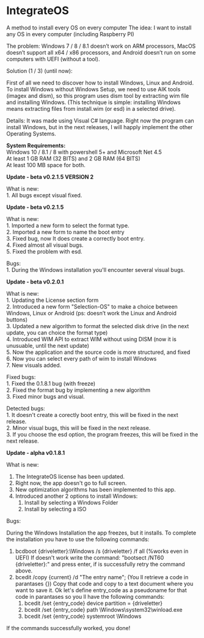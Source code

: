 # IntegrateOS
A method to install every OS on every computer
The idea: I want to install any OS in every computer (including Raspberry PI) 
 
The problem: Windows 7 / 8 / 8.1 doesn’t work on ARM processors, MacOS doesn’t support all x64 / x86 processors, and Android doesn’t run on some computers with UEFI (without a tool). 
 
Solution (1 / 3) (until now): 
 
First of all we need to discover how to install Windows, Linux and Android. 
To install Windows without Windows Setup, we need to use AIK tools (imagex and dism), so this program uses dism tool by extracting wim file and installing Windows. (This technique is simple: installing Windows means extracting files from install.wim (or esd) in a selected drive).  
 
Details:  It was made using Visual C# language. 
Right now the program can install Windows, but in the next releases, I will happly implement the other Operating Systems.

<b> System Requirements: </b>\
 	Windows 10 / 8.1 / 8 with powershell 5+ and Microsoft Net 4.5\
 	At least 1 GB RAM (32 BITS) and 2 GB RAM (64 BITS)\
 	At least 100 MB space for both.
        
        
 
 

<b>Update - beta v0.2.1.5 VERSION 2</b>

What is new:\
        1. All bugs except visual fixed.

<b>Update - beta v0.2.1.5</b>

What is new:\
         1. Imported a new form to select the format type.\
	 2. Imported a new form to name the boot entry\
	 3. Fixed bug, now It does create a correctly boot entry.\
	 4. Fixed almost all visual bugs.\
	 5. Fixed the problem with esd.

Bugs:\
         1. During the Windows installation you'll encounter several visual bugs.


<b>Update - beta v0.2.0.1</b>



What is new:\
	1. Updating the License section form\
    	2. Introduced a new form "Selection-OS" to make a choice between Windows, Linux or Android (ps: doesn’t work the Linux and Android buttons)\
	3. Updated a new algorithm to format the selected disk drive (in the next update, you can choice the format type)\
	4. Introduced WIM API to extract WIM without using DISM (now it is unusuable, until the next update)\
	5. Now the application and the source code is more structured, and fixed\
	6. Now you can select every path of wim to install Windows\
	7. New visuals added.

Fixed bugs:\
   	1. Fixed the 0.1.8.1 bug (with freeze)\
    	2. Fixed the format bug by implementing a new algorithm\
    	3. Fixed minor bugs and visual.

Detected bugs:\
       1. It doesn't create a corectly boot entry, this will be fixed in the next release.\
       2. Minor visual bugs, this will be fixed in the next release.\
       3. If you choose the esd option, the program freezes, this will be fixed in the next release.


<b>Update - alpha v0.1.8.1</b>
 
What is new: 
  1) The IntegrateOS license has been updated. 
  2) Right now, the app doesn't go to full screen.
  3) New optimization algorithms has been implemented to this app. 
  4) Introduced another 2 options to install Windows:
     1) Install by selecting a Windows Folder
     2) Install by selecting a ISO

Bugs:
 
 During the Windows Installation the app freezes, but it installs.
  To complete the installation you have to use the following commands:
  1) bcdboot {driveletter}:\Windows /s {driveletter} /f all (%works even in UEFI)
     If doesn't work write the command: "bootsect /NT60 {driveletter}:" and press enter, if is successfully retry the command above.
  2) bcedit /copy {current} /d "The entry name"; (You ll retrieve a code in parantases {})
     Copy that code and copy to a text document where you want to save it.
     Ok let's define entry_code as a pseudoname for that code in parantases so you ll have the following commands:
       1) bcedit /set {entry_code} device partition = {driveletter}
       2) bcedit /set {entry_code} path \Windows\system32\winload.exe
       3) bcedit /set {entry_code} systemroot \Windows
 
 If the commands successfully worked, you done!
 
 
